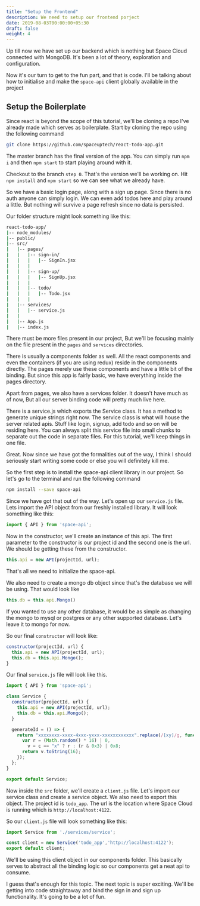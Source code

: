 ```yaml
---
title: "Setup the Frontend"
description: We need to setup our frontend porject
date: 2019-08-03T00:00:00+05:30
draft: false
weight: 4
---
```


Up till now we have set up our backend which is nothing but Space Cloud connected with MongoDB. It's been a lot of theory, exploration and configuration.

Now it's our turn to get to the fun part, and that is code. I'll be talking about how to initialise and make the `space-api` client globally available in the project

## Setup the Boilerplate

Since react is beyond the scope of this tutorial, we'll be cloning a repo I've already made which serves as boilerplate. Start by cloning the repo using the following command

```bash
git clone https://github.com/spaceuptech/react-todo-app.git
```

The master branch has the final version of the app. You can simply run `npm i` and then `npm start` to start playing around with it.

Checkout to the branch `step 0`. That's the version we'll be working on. Hit `npm install` and `npm start` so we can see what we already have. 

So we have a basic login page, along with a sign up page. Since there is no auth anyone can simply login. We can even add todos here and play around a little. But nothing will survive a page refresh since no data is persisted.

Our folder structure might look something like this:

```bash
react-todo-app/
|-- node_modules/
|-- public/
|-- src/
|   |-- pages/ 
|   |   |-- sign-in/
|   |   |   |-- SignIn.jsx
|   |   | 
|   |   |-- sign-up/
|   |   |   |-- SignUp.jsx
|   |   | 
|   |   |-- todo/
|   |   |   |-- Todo.jsx
|   |   | 
|   |-- services/
|   |   |-- service.js
|   |  
|   |-- App.js
|   |-- index.js
```

There must be more files present in our project, But we'll be focusing mainly on the file present in the `pages` and `services` directories.

There is usually a components folder as well. All the react components and even the containers (if you are using redux) reside in the components directly. The pages merely use these components and have a little bit of the binding. But since this app is fairly basic, we have everything inside the pages directory.

Apart from pages, we also have a services folder. It doesn't have much as of now, But all our server binding code will pretty much live here. 

There is a service.js which exports the Service class. It has a method to generate unique strings right now. The service class is what will house the server related apis. Stuff like login, signup, add todo and so on will be residing here. You can always split this service file into small chunks to separate out the code in separate files. For this tutorial, we'll keep things in one file.

Great. Now since we have got the formalities out of the way, I think I should seriously start writing some code or else you will definitely kill me.

So the first step is to install the space-api client library in our project. So let's go to the terminal and run the following command

```bash
npm install --save space-api
```

Since we have got that out of the way. Let's open up our `service.js` file. Lets import the API object from our freshly installed library. It will look something like this:

```js
import { API } from 'space-api';
```

Now in the constructor, we'll create an instance of this api. The first parameter to the constructor is our project id and the second one is the url. We should be getting these from the constructor.

```js
this.api = new API(projectId, url);
```

That's all we need to initialize the space-api.

We also need to create a mongo db object since that's the database we will be using. That would look like

```js
this.db = this.api.Mongo()
```
If you wanted to use any other database, it would be as simple as changing the mongo to mysql or postgres or any other supported database. Let's leave it to mongo for now.

So our final `constructor` will look like:

```js
constructor(projectId, url) {
  this.api = new API(projectId, url);
  this.db = this.api.Mongo();
}
```

Our final `service.js` file will look like this.

```js
import { API } from 'space-api';

class Service {
  constructor(projectId, url) {
    this.api = new API(projectId, url);
    this.db = this.api.Mongo();
  }

  generateId = () => {
    return "xxxxxxxx-xxxx-4xxx-yxxx-xxxxxxxxxxxx".replace(/[xy]/g, function(c) {
      var r = (Math.random() * 16) | 0,
        v = c == "x" ? r : (r & 0x3) | 0x8;
      return v.toString(16);
    });
  };
}

export default Service;
```

Now inside the `src` folder, we'll create a `client.js` file. Let's import our service class and create a service object. We also need to export this object. The project id is `todo_app`. The url is the location where Space Cloud is running which is `http://localhost:4122`.

So our `client.js` file will look something like this:

```js
import Service from './services/service';

const client = new Service('todo_app','http://localhost:4122');
export default client;
```


We'll be using this client object in our components folder. This basically serves to abstract all the binding logic so our components get a neat api to consume.

I guess that's enough for this topic. The next topic is super exciting. We'll be getting into code straightaway and bind the sign in and sign up functionality. It's going to be a lot of fun.
